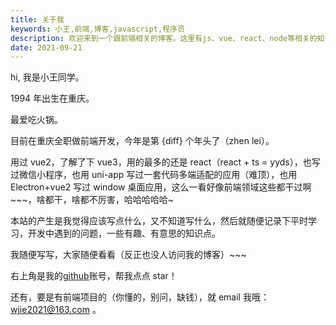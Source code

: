 ```yaml
---
title: 关于我
keywords: 小王,前端,博客,javascript,程序员
description: 欢迎来到一个跟前端相关的博客。这里有js、vue、react、node等相关的知识点，还有常见的面识题，日常开发中遇到的一些比较难搞的问题等等；我们从基本使用，到底层原理，从方方面面带您领略前端的魅力。让我们一起加油，成为优秀的前端coder。
date: 2021-09-21
---
```


hi, 我是小王同学。

1994 年出生在重庆。

最爱吃火锅。

目前在重庆全职做前端开发，今年是第 {diff} 个年头了（zhen lei）。

用过 vue2，了解了下 vue3，用的最多的还是 react（react + ts = yyds），也写过微信小程序，也用 uni-app 写过一套代码多端适配的应用（难顶），也用 Electron+vue2 写过 window 桌面应用，这么一看好像前端领域这些都干过啊~~~，啥都干，啥都不厉害，哈哈哈哈哈~

本站的产生是我觉得应该写点什么，又不知道写什么，然后就随便记录下平时学习，开发中遇到的问题，一些有趣、有意思的知识点。

我随便写写，大家随便看看（反正也没人访问我的博客）~~~

右上角是我的[github](https://github.com/wjie1994/blogs)账号，帮我点点 star！

还有，要是有前端项目的（你懂的，别问，缺钱），就 email 我哦：<a href="mailto:wjie2021@163.com">wjie2021@163.com</a> 。
